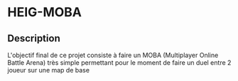 # HEIG-MOBA

## Description
L'objectif final de ce projet consiste à faire un MOBA (Multiplayer Online Battle Arena) très simple permettant pour le moment de faire un duel entre 2 joueur sur une map de base
